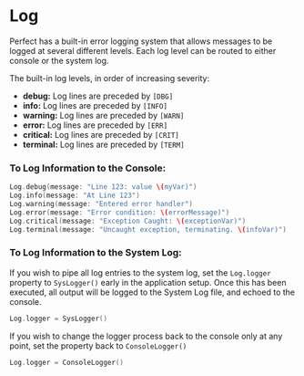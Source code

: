 # Log

Perfect has a built-in error logging system that allows messages to be logged at several different levels. Each log level can be routed to either console or the system log.

The built-in log levels, in order of increasing severity:

* **debug:** Log lines are preceded by `[DBG]`
* **info:** Log lines are preceded by `[INFO]`
* **warning:** Log lines are preceded by `[WARN]`
* **error:** Log lines are preceded by `[ERR]`
* **critical:** Log lines are preceded by `[CRIT]`
* **terminal:** Log lines are preceded by `[TERM]`

### To Log Information to the Console:

``` swift
Log.debug(message: "Line 123: value \(myVar)")
Log.info(message: "At Line 123")
Log.warning(message: "Entered error handler")
Log.error(message: "Error condition: \(errorMessage)")
Log.critical(message: "Exception Caught: \(exceptionVar)")
Log.terminal(message: "Uncaught exception, terminating. \(infoVar)")
```

### To Log Information to the System Log:

If you wish to pipe all log entries to the system log, set the `Log.logger` property to `SysLogger()` early in the application setup. Once this has been executed, all output will be logged to the System Log file, and echoed to the console.

``` swift
Log.logger = SysLogger()
```

If you wish to change the logger process back to the console only at any point, set the property back to `ConsoleLogger()`

``` swift
Log.logger = ConsoleLogger()
```
